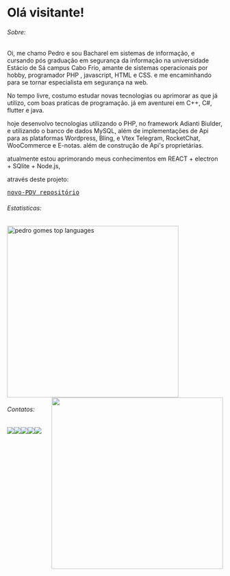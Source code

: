 # Olá visitante! 

###### Sobre:

Oi, me chamo Pedro e sou Bacharel em sistemas de informação, e cursando pós graduação em segurança da informação na universidade Estácio de Sá campus Cabo Frio, amante de sistemas operacionais por hobby, programador PHP , javascript, HTML e CSS. e me encaminhando para se tornar especialista em segurança na web.

No tempo livre, costumo estudar novas tecnologias ou aprimorar as que já utilizo, com  boas praticas de programação. já em aventurei em C++, C#, flutter e java.

hoje desenvolvo tecnologias utilizando o PHP, no framework Adianti Biulder, e utilizando o banco de dados MySQL, além de implementações de Api para as plataformas Wordpress, Bling, e Vtex Telegram, RocketChat, WooCommerce e E-notas. além de construção de Api's proprietárias.

atualmente estou aprimorando meus conhecimentos em REACT + electron + SQlite + Node.js, 

através deste projeto:

<pre>
<a href='https://github.com/pedrogomes30/novo-pdv'>novo-PDV repositório</a>
</pre>


###### Estatisticas:
<img src="https://github-readme-stats.vercel.app/api/top-langs/?username=pedrogomes30&layout=compact&show_icons=true&theme=radical" alt="pedro gomes top languages" width="400"  /><img src="https://github-readme-stats.vercel.app/api?username=pedrogomes30&theme=radical" width="400" align='right'/>

###### Contatos:
[<img src = "https://img.shields.io/badge/linkedin-%230077B5.svg?&style=for-the-badge&logo=linkedin&logoColor=white">](https://www.linkedin.com/in/pedro-gomes-027700aa/)[<img src = "https://img.shields.io/badge/instagram-%23E4405F.svg?&style=for-the-badge&logo=instagram&logoColor=white">](https://www.instagram.com/pedrogomes30/)[<img src = "https://img.shields.io/badge/facebook-%231877F2.svg?&style=for-the-badge&logo=facebook&logoColor=white">](https://www.facebook.com/pedro.gomes.33483)[<img src = "https://img.shields.io/badge/WhatsApp-25D366?style=for-the-badge&logo=whatsapp&logoColor=white" align="bottom" style="float:left">](https://api.whatsapp.com/send?1=pt_BR&phone=5522988015826)[<img src = "https://img.shields.io/badge/Microsoft_Outlook-0078D4?style=for-the-badge&logo=microsoft-outlook&logoColor=white" align="bottom" style="float:left">](mailto:pgs_cf@hotmail.com)

